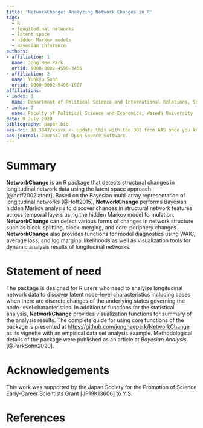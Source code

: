```yaml
---
title: 'NetworkChange: Analyzing Network Changes in R'
tags:
  - R
  - longitudinal networks
  - latent space 
  - hidden Markov models
  - Bayesian inference
authors:
- affiliation: 1
  name: Jong Hee Park
  orcid: 0000-0002-4598-3456
- affiliation: 2
  name: Yunkyu Sohn
  orcid: 0000-0002-9496-1907
affiliations:
- index: 1
  name: Department of Political Science and International Relations, Seoul National University
- index: 2
  name: Faculty of Political Science and Economics, Waseda University
date: 9 July 2020
bibliography: paper.bib
aas-doi: 10.3847/xxxxx <- update this with the DOI from AAS once you know it.
aas-journal: Journal of Open Source Software.
---
```


# Summary

**NetworkChange** is an R package that detects structural
changes in longitudinal network data using the latent space approach [@hoff2002latent].
Based on the Bayesian multi-array representation of longitudinal
networks [@Hoff2015], **NetworkChange** performs
Bayesian hidden Markov analysis to discover changes in structural
network features across temporal layers using the hidden Markov model formulation. **NetworkChange** can detect
various forms of changes in network structure such as block-splitting, block-merging,
and core-periphery changes. **NetworkChange** also provides functions
for model diagnostics using WAIC, average loss, and log marginal
likelihoods as well as visualization tools for dynamic analysis results
of longitudinal networks. 

# Statement of need 

The package is designed for R users who need to analyize longitudinal network data to discover latent node-level characteristics including cases when there are discrete changes of the underlying states governing the node-level characteristics. In addition to functions for the statistical analysis, **NetworkChange** provides visualization functions for summary of the analysis results. The complete guide for using core functions of the package is presented at https://github.com/jongheepark/NetworkChange as its vignette with an empirical data set analysis example. Methodological details of the package were published as an article at *Bayesian Analysis* [@ParkSohn2020].

# Acknowledgements

This work was supported by the Japan Society for the Promotion of Science Early-Career Scientists Grant [JP19K13606] to Y.S.

# References